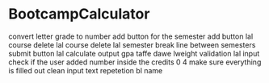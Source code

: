 # BootcampCalculator
convert letter grade to number
add button for the semester
add button lal course
delete lal course
delete lal semester
break line between semesters
submit button lal calculate
output gpa
taffe dawe lweight
validation lal input
check if the user added number inside the credits 0 4
make sure everything is filled out
clean input text
repetetion bl name
